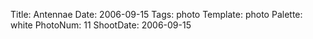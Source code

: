 Title: Antennae
Date: 2006-09-15
Tags: photo
Template: photo
Palette: white
PhotoNum: 11
ShootDate: 2006-09-15

